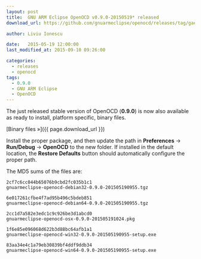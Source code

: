 ```yaml
---
layout: post
title:  GNU ARM Eclipse OpenOCD v0.9.0-20150519* released
download_url: https://github.com/gnuarmeclipse/openocd/releases/tag/gae-0.9.0-20150519

author: Liviu Ionescu

date:   2015-05-19 12:00:00
last_modified_at: 2015-09-10 09:26:00

categories:
  - releases
  - openocd
tags:
  - 0.9.0
  - GNU ARM Eclipse
  - OpenOCD
---
```


The just released stable version of OpenOCD (**0.9.0**) is now also available as ready to install, platform specific, binary files.

[Binary files »]({{ page.download_url }})

Install the proper package, and then update the path in **Preferences** → **Run/Debug** → **OpenOCD** to the new folder. If installed in the default location, the **Restore Defaults** button should automatically configure the proper path.

The MD5 sums of the files are:

	2cf7c6cc044b65076b9cbd2fc035b1c1  
	gnuarmeclipse-openocd-debian32-0.9.0-201505190955.tgz
	
	6e017261cfbe4f7ad95b496c5bdeb851  
	gnuarmeclipse-openocd-debian64-0.9.0-201505190955.tgz
	
	2cc1d7a582e3edc1c9c926be3d1abcd0  
	gnuarmeclipse-openocd-osx-0.9.0-201505191024.pkg
	
	1f6e85e096068d622b3d88bc64afb1a1  
	gnuarmeclipse-openocd-win32-0.9.0-201505190955-setup.exe
	
	83aa34e4c1a79eb30839bf4ddf9ddb34  
	gnuarmeclipse-openocd-win64-0.9.0-201505190955-setup.exe

